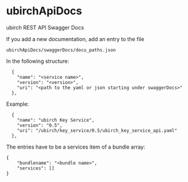 # ubirchApiDocs
ubirch REST API Swagger Docs

If you add a new documentation, add an entry to the file

    ubirchApiDocs/swaggerDocs/docu_paths.json
    
In the following structure:

      {
        "name": "<service name>",
        "version": "<version>",
        "uri": "<path to the yaml or json starting under swaggerDocs>"
      },

Example:

      {
        "name": "ubirch Key Service",
        "version": "0.5",
        "uri": "/ubirch/key_service/0.5/ubirch_key_service_api.yaml"
      },

The entries have to be a services item of a bundle array:

    {
        "bundlename": "<bundle name>",
        "services": []
    }
